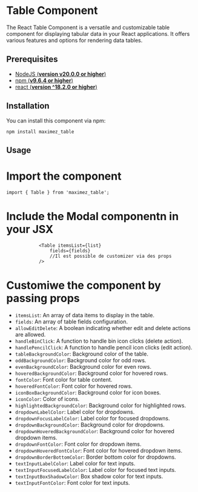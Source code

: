 # Table Component

The React Table Component is a versatile and customizable table component for displaying tabular data in your React applications. It offers various features and options for rendering data tables.

## Prerequisites

- [NodeJS (**version v20.0.0 or higher**)](https://nodejs.org/en/)
- [npm (**v9.6.4 or higher**)](https://www.npmjs.com/)
- [react (**version ^18.2.0 or higher**)](https://react.dev/)

## Installation

You can install this component via npm:

`npm install maximez_table`

## Usage

# Import the component

`import { Table } from 'maximez_table';`

# Include the Modal componentn in your JSX

```         
            <Table itemsList={list}
                fields={fields}
                //Il est possible de customizer via des props
            />
```

# Customiwe the component by passing props

- `itemsList`: An array of data items to display in the table.
- `fields`: An array of table fields configuration.
- `allowEditDelete`: A boolean indicating whether edit and delete actions are allowed.
- `handleBinClick`: A function to handle bin icon clicks (delete action).
- `handlePencilClick`: A function to handle pencil icon clicks (edit action).
- `tableBackgroundColor`: Background color of the table.
- `oddBackgroundColor`: Background color for odd rows.
- `evenBackgroundColor`: Background color for even rows.
- `hoveredBackgroundColor`: Background color for hovered rows.
- `fontColor`: Font color for table content.
- `hoveredFontColor`: Font color for hovered rows.
- `iconBoxBackgroundColor`: Background color for icon boxes.
- `iconColor`: Color of icons.
- `highlightedBackgroundColor`: Background color for highlighted rows.
- `dropdownLabelColor`: Label color for dropdowns.
- `dropdownFocusLabelColor`: Label color for focused dropdowns.
- `dropdownBackgroundColor`: Background color for dropdowns.
- `dropdownHoveredBackgroundColor`: Background color for hovered dropdown items.
- `dropdownFontColor`: Font color for dropdown items.
- `dropdownHoveredFontColor`: Font color for hovered dropdown items.
- `dropdownBorderBottomColor`: Border bottom color for dropdowns.
- `textInputLabelColor`: Label color for text inputs.
- `textInputFocusedLabelColor`: Label color for focused text inputs.
- `textInputBoxShadowColor`: Box shadow color for text inputs.
- `textInputFontColor`: Font color for text inputs.
